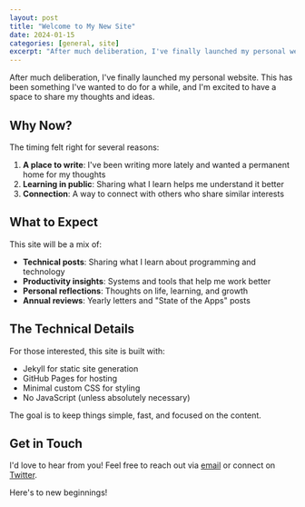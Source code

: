 ```yaml
---
layout: post
title: "Welcome to My New Site"
date: 2024-01-15
categories: [general, site]
excerpt: "After much deliberation, I've finally launched my personal website. Here's what to expect."
---
```


After much deliberation, I've finally launched my personal website. This has been something I've wanted to do for a while, and I'm excited to have a space to share my thoughts and ideas.

## Why Now?

The timing felt right for several reasons:

1. **A place to write**: I've been writing more lately and wanted a permanent home for my thoughts
2. **Learning in public**: Sharing what I learn helps me understand it better
3. **Connection**: A way to connect with others who share similar interests

## What to Expect

This site will be a mix of:

- **Technical posts**: Sharing what I learn about programming and technology
- **Productivity insights**: Systems and tools that help me work better
- **Personal reflections**: Thoughts on life, learning, and growth
- **Annual reviews**: Yearly letters and "State of the Apps" posts

## The Technical Details

For those interested, this site is built with:
- Jekyll for static site generation
- GitHub Pages for hosting
- Minimal custom CSS for styling
- No JavaScript (unless absolutely necessary)

The goal is to keep things simple, fast, and focused on the content.

## Get in Touch

I'd love to hear from you! Feel free to reach out via [email](mailto:lelan.j.hu@gmail.com) or connect on [Twitter](https://twitter.com/hulelan).

Here's to new beginnings!